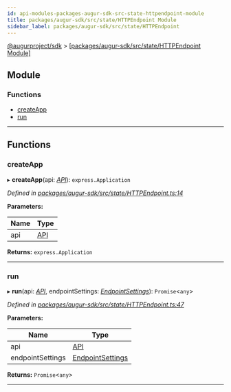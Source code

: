 ```yaml
---
id: api-modules-packages-augur-sdk-src-state-httpendpoint-module
title: packages/augur-sdk/src/state/HTTPEndpoint Module
sidebar_label: packages/augur-sdk/src/state/HTTPEndpoint
---
```


[@augurproject/sdk](api-readme.md) > [[packages/augur-sdk/src/state/HTTPEndpoint Module]](api-modules-packages-augur-sdk-src-state-httpendpoint-module.md)

## Module

### Functions

* [createApp](api-modules-packages-augur-sdk-src-state-httpendpoint-module.md#createapp)
* [run](api-modules-packages-augur-sdk-src-state-httpendpoint-module.md#run)

---

## Functions

<a id="createapp"></a>

###  createApp

▸ **createApp**(api: *[API](api-classes-packages-augur-sdk-src-state-getter-api-api.md)*): `express.Application`

*Defined in [packages/augur-sdk/src/state/HTTPEndpoint.ts:14](https://github.com/AugurProject/augur/blob/a689f5d0f9/packages/augur-sdk/src/state/HTTPEndpoint.ts#L14)*

**Parameters:**

| Name | Type |
| ------ | ------ |
| api | [API](api-classes-packages-augur-sdk-src-state-getter-api-api.md) |

**Returns:** `express.Application`

___
<a id="run"></a>

###  run

▸ **run**(api: *[API](api-classes-packages-augur-sdk-src-state-getter-api-api.md)*, endpointSettings: *[EndpointSettings](api-interfaces-packages-augur-sdk-src-state-getter-types-endpointsettings.md)*): `Promise`<`any`>

*Defined in [packages/augur-sdk/src/state/HTTPEndpoint.ts:47](https://github.com/AugurProject/augur/blob/a689f5d0f9/packages/augur-sdk/src/state/HTTPEndpoint.ts#L47)*

**Parameters:**

| Name | Type |
| ------ | ------ |
| api | [API](api-classes-packages-augur-sdk-src-state-getter-api-api.md) |
| endpointSettings | [EndpointSettings](api-interfaces-packages-augur-sdk-src-state-getter-types-endpointsettings.md) |

**Returns:** `Promise`<`any`>

___


